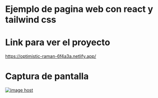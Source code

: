 # Ejemplo de pagina web con react y tailwind css

# Link para ver el proyecto

https://optimistic-raman-6f4a3a.netlify.app/

# Captura de pantalla

<a href="https://imgur.com/iyWUkbD" target="_blank"><img src="https://imgur.com/iyWUkbD" alt="image host"/></a>
